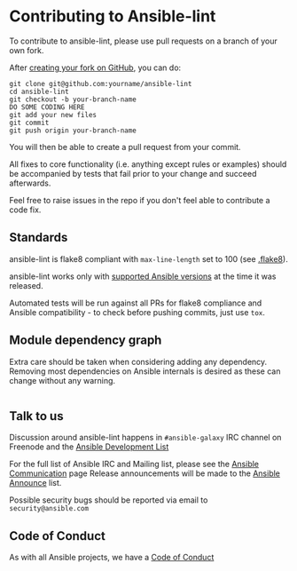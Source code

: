 Contributing to Ansible-lint
============================

To contribute to ansible-lint, please use pull requests on a branch of your own fork.

After [creating your fork on GitHub](https://guides.github.com/activities/forking/), you can do:

```
git clone git@github.com:yourname/ansible-lint
cd ansible-lint
git checkout -b your-branch-name
DO SOME CODING HERE
git add your new files
git commit
git push origin your-branch-name
```

You will then be able to create a pull request from your commit.

All fixes to core functionality (i.e. anything except rules or examples) should
be accompanied by tests that fail prior to your change and succeed afterwards.

Feel free to raise issues in the repo if you don't feel able to contribute a code fix.

Standards
---------

ansible-lint is flake8 compliant with `max-line-length` set to 100
(see [.flake8]).

ansible-lint works only with [supported Ansible versions](
https://docs.ansible.com/ansible/devel/reference_appendices/release_and_maintenance.html#release-status
) at the time it was released.

Automated tests will be run against all PRs for flake8 compliance and Ansible
compatibility - to check before pushing commits, just use `tox`.

Module dependency graph
-----------------------

Extra care should be taken when considering adding any dependency. Removing
most dependencies on Ansible internals is desired as these can change
without any warning.

```{command-output} pipdeptree -p ansible-lint
```

Talk to us
----------

Discussion around ansible-lint happens in `#ansible-galaxy` IRC channel on Freenode and the [Ansible Development List](https://groups.google.com/forum/#!forum/ansible-devel)

For the full list of Ansible IRC and Mailing list, please see the [Ansible Communication](https://docs.ansible.com/ansible/latest/community/communication.html) page
Release announcements will be made to the [Ansible Announce](https://groups.google.com/forum/#!forum/ansible-announce) list.

Possible security bugs should be reported via email to `security@ansible.com`

Code of Conduct
---------------

As with all Ansible projects, we have a [Code of Conduct](https://docs.ansible.com/ansible/latest/community/code_of_conduct.html)

[.flake8]: https://github.com/ansible/ansible-lint/blob/master/.flake8
